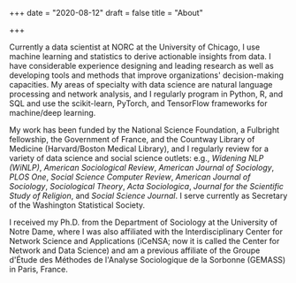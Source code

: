 +++
date = "2020-08-12"
draft = false
title = "About"

+++

Currently a data scientist at NORC at the University of Chicago, I use machine learning and statistics to derive actionable insights from data. I have considerable experience designing and leading research as well as developing tools and methods that improve organizations' decision-making capacities. My areas of specialty with data science are natural language processing and network analysis, and I regularly program in Python, R, and SQL and use the scikit-learn, PyTorch, and TensorFlow frameworks for machine/deep learning. 

My work has been funded by the National Science Foundation, a Fulbright fellowship, the Government of France, and the Countway Library of Medicine (Harvard/Boston Medical Library), and I regularly review for a variety of data science and social science outlets: e.g., _Widening NLP (WiNLP)_, _American Sociological Review_, _American Journal of Sociology_, _PLOS One_, _Social Science Computer Review_, _American Journal of Sociology_, _Sociological Theory_, _Acta Sociologica_, _Journal for the Scientific Study of Religion_, and _Social Science Journal_. I serve currently as Secretary of the Washington Statistical Society.

I received my Ph.D. from the Department of Sociology at the University of Notre Dame, where I was also affiliated with the Interdisciplinary Center for Network Science and Applications (iCeNSA; now it is called the Center for Network and Data Science) and am a previous affiliate of the Groupe d'Étude des Méthodes de l'Analyse Sociologique de la Sorbonne (GEMASS) in Paris, France.